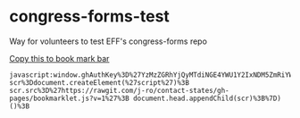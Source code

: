 congress-forms-test
===================


Way for volunteers to test EFF's congress-forms repo

<a href="javascript:window.ghAuthKey%3D%27YzMzZGRhYjQyMTdiNGE4YWU1Y2IxNDM5ZmRiYWMwZDUxNWYwZDVjYzp4LW9hdXRoLWJhc2lj%27%3B(function()%7Bvar scr%3Ddocument.createElement(%27script%27)%3B scr.src%3D%27https://rawgit.com/j-ro/contact-states/gh-pages/bookmarklet.js?v=1%27%3B document.head.appendChild(scr)%3B%7D)()%3B">Copy this to book mark bar</a>

```
javascript:window.ghAuthKey%3D%27YzMzZGRhYjQyMTdiNGE4YWU1Y2IxNDM5ZmRiYWMwZDUxNWYwZDVjYzp4LW9hdXRoLWJhc2lj%27%3B(function()%7Bvar scr%3Ddocument.createElement(%27script%27)%3B scr.src%3D%27https://rawgit.com/j-ro/contact-states/gh-pages/bookmarklet.js?v=1%27%3B document.head.appendChild(scr)%3B%7D)()%3B
```
